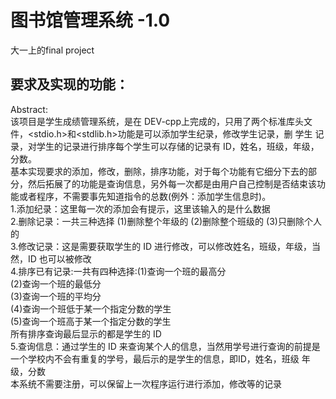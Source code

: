 # 图书馆管理系统 -1.0
大一上的final project
## 要求及实现的功能：
Abstract: <br>
    该项目是学生成绩管理系统，是在 DEV-cpp上完成的，只用了两个标准库头文件，<stdio.h>和<stdlib.h>功能是可以添加学生纪录，修改学生记录，删
    学生 记录，对学生的记录进行排序每个学生可以存储的记录有 ID，姓名，班级，年级，分数。<br>
    基本实现要求的添加，修改，删除，排序功能，对于每个功能有它细分下去的部分，然后拓展了的功能是查询信息，另外每一次都是由用户自己控制是否结束该功能或者程序，不需要事先知道指令的总数(例外：添加学生信息时)。<br> 
  1.添加纪录：这里每一次的添加会有提示，这里该输入的是什么数据 <br>
  2.删除记录：一共三种选择 (1)删除整个年级的 (2)删除整个班级的 (3)只删除个人的 <br>
  3.修改记录：这是需要获取学生的 ID 进行修改，可以修改姓名，班级，年级，当然，ID 也可以被修改 <br>
  4.排序已有记录:一共有四种选择:(1)查询一个班的最高分 <br>
                                (2)查询一个班的最低分 <br>
                                (3)查询一个班的平均分 <br>
                                (4)查询一个班低于某一个指定分数的学生<br> 
                                (5)查询一个班高于某一个指定分数的学生 <br>
  所有排序查询最后显示的都是学生的 ID <br>
  5.查询信息：通过学生的 ID 来查询某个人的信息，当然用学号进行查询的前提是一个学校内不会有重复的学号，最后示的是学生的信息，即ID，姓名，班级 年级，分数<br> 
  本系统不需要注册，可以保留上一次程序运行进行添加，修改等的记录 
